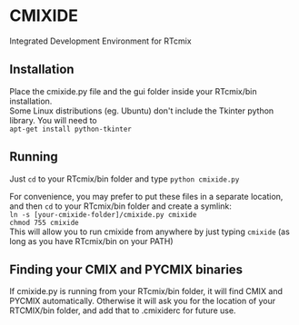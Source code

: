 # CMIXIDE
Integrated Development Environment for RTcmix

## Installation
Place the cmixide.py file and the gui folder inside your RTcmix/bin installation.  
Some Linux distributions (eg. Ubuntu) don't include the Tkinter python library. You will need to  
`apt-get install python-tkinter`

## Running
Just `cd` to your RTcmix/bin folder and type `python cmixide.py`

For convenience, you may prefer to put these files in a separate location, and then `cd` to your RTcmix/bin folder and create a symlink:  
`ln -s [your-cmixide-folder]/cmixide.py cmixide`  
`chmod 755 cmixide`  
This will allow you to run cmixide from anywhere by just typing `cmixide` (as long as you have RTcmix/bin on your PATH)

## Finding your CMIX and PYCMIX binaries
If cmixide.py is running from your RTcmix/bin folder, it will find CMIX and PYCMIX automatically. Otherwise it will ask you for the location of your RTCMIX/bin folder, and add that to .cmixiderc for future use.
